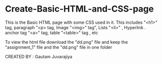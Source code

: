 # Create-Basic-HTML-and-CSS-page
This is the Basic HTML page with some CSS used in it. 
This includes "&lt;h1>" tag, paragraph "&lt;p> tag, Image "&lt;img>" tag", Lists "&lt;li>" , Hyperlink . anchor tag "&lt;a>" tag, table "&lt;table>" tag , etc

To view the html file download the "dd.png" file and keep the "assignment_1" file and the "dd.png" file in one folder



CREATED BY : Gautam Juvarajiya
